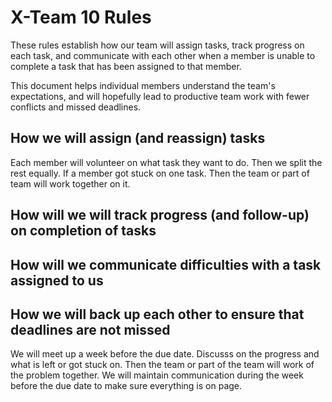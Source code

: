 # X-Team 10 Rules

These rules establish how our team will assign tasks,
track progress on each task, and communicate with each other 
when a member is unable to complete a task that has been assigned to that member.

This document helps individual members understand the team's expectations,
and will hopefully lead to productive team work with fewer conflicts
and missed deadlines.

## How we will assign (and reassign) tasks

Each member will volunteer on what task they want to do. Then we split the rest equally.
If a member got stuck on one task. Then the team or part of team will work together on it.

## How will we will track progress (and follow-up) on completion of tasks



## How will we communicate difficulties with a task assigned to us



## How we will back up each other to ensure that deadlines are not missed
 
We will meet up a week before the due date. Discusss on the progress and what 
is left or got stuck on. Then the team or part of the team will work of the problem 
together. We will maintain communication during the week before the due date to make sure
everything is on page. 



